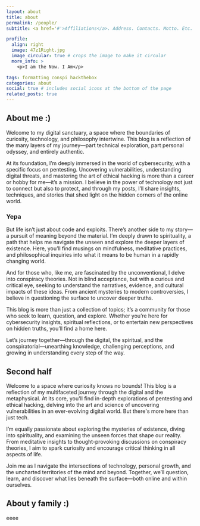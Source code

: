 ```yaml
---
layout: about
title: about
permalink: /people/
subtitle: <a href='#'>Affiliations</a>. Address. Contacts. Motto. Etc.

profile:
  align: right
  image: 47z1Right.jpg
  image_circular: true # crops the image to make it circular
  more_info: >
    <p>I am the Now. I Am</p>

tags: formatting conspi hackthebox
categories: about
social: true # includes social icons at the bottom of the page
related_posts: true
---
```


## About me :)

Welcome to my digital sanctuary, a space where the boundaries of curiosity, technology, and philosophy intertwine. This blog is a reflection of the many layers of my journey—part technical exploration, part personal odyssey, and entirely authentic.

At its foundation, I’m deeply immersed in the world of cybersecurity, with a specific focus on pentesting. Uncovering vulnerabilities, understanding digital threats, and mastering the art of ethical hacking is more than a career or hobby for me—it’s a mission. I believe in the power of technology not just to connect but also to protect, and through my posts, I’ll share insights, techniques, and stories that shed light on the hidden corners of the online world.

### Yepa

But life isn’t just about code and exploits. There’s another side to my story—a pursuit of meaning beyond the material. I’m deeply drawn to spirituality, a path that helps me navigate the unseen and explore the deeper layers of existence. Here, you’ll find musings on mindfulness, meditative practices, and philosophical inquiries into what it means to be human in a rapidly changing world.

And for those who, like me, are fascinated by the unconventional, I delve into conspiracy theories. Not in blind acceptance, but with a curious and critical eye, seeking to understand the narratives, evidence, and cultural impacts of these ideas. From ancient mysteries to modern controversies, I believe in questioning the surface to uncover deeper truths.

This blog is more than just a collection of topics; it’s a community for those who seek to learn, question, and explore. Whether you’re here for cybersecurity insights, spiritual reflections, or to entertain new perspectives on hidden truths, you’ll find a home here.

Let’s journey together—through the digital, the spiritual, and the conspiratorial—unearthing knowledge, challenging perceptions, and growing in understanding every step of the way.

## Second half

Welcome to a space where curiosity knows no bounds! This blog is a reflection of my multifaceted journey through the digital and the metaphysical. At its core, you'll find in-depth explorations of pentesting and ethical hacking, delving into the art and science of uncovering vulnerabilities in an ever-evolving digital world. But there's more here than just tech.

I’m equally passionate about exploring the mysteries of existence, diving into spirituality, and examining the unseen forces that shape our reality. From meditative insights to thought-provoking discussions on conspiracy theories, I aim to spark curiosity and encourage critical thinking in all aspects of life.

Join me as I navigate the intersections of technology, personal growth, and the uncharted territories of the mind and beyond. Together, we’ll question, learn, and discover what lies beneath the surface—both online and within ourselves.

## About y family :)

eeee

